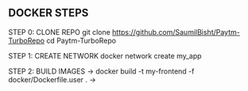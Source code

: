 ## DOCKER STEPS

STEP 0: CLONE REPO git clone https://github.com/SaumilBisht/Paytm-TurboRepo  cd Paytm-TurboRepo 

STEP 1: CREATE NETWORK docker network create my_app

STEP 2: BUILD IMAGES
        -> docker build -t my-frontend -f docker/Dockerfile.user .
        -> 